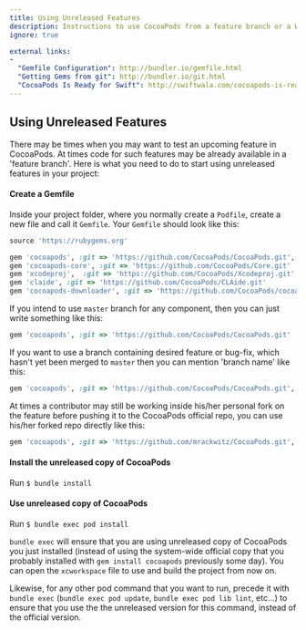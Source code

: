 ```yaml
---
title: Using Unreleased Features
description: Instructions to use CocoaPods from a feature branch or a Work-in-progress fork
ignore: true

external links:
-
  "Gemfile Configuration": http://bundler.io/gemfile.html
  "Getting Gems from git": http://bundler.io/git.html
  "CocoaPods Is Ready for Swift": http://swiftwala.com/cocoapods-is-ready-for-swift/
--- 
```

## Using Unreleased Features

There may be times when you may want to test an upcoming feature in CocoaPods. At times code for such features may be already available in a 'feature branch'. Here is what you need to do to start using unreleased features in your project:

#### Create a Gemfile 

Inside your project folder, where you normally create a `Podfile`, create a new file and call it `Gemfile`. Your `Gemfile` should look like this:
```ruby
source 'https://rubygems.org'

gem 'cocoapods', :git => 'https://github.com/CocoaPods/CocoaPods.git', :branch => 'swift'
gem 'cocoapods-core', :git => 'https://github.com/CocoaPods/Core.git'
gem 'xcodeproj',  :git => 'https://github.com/CocoaPods/Xcodeproj.git'
gem 'claide', :git => 'https://github.com/CocoaPods/CLAide.git'
gem 'cocoapods-downloader', :git => 'https://github.com/CocoaPods/cocoapods-downloader.git'
```  
If you intend to use `master` branch for any component, then you can just write something like this:

```ruby
gem 'cocoapods', :git => 'https://github.com/CocoaPods/CocoaPods.git'
```

If you want to use a branch containing desired feature or bug-fix, which hasn't yet been merged to `master` then you can mention 'branch name' like this:

```ruby
gem 'cocoapods', :git => 'https://github.com/CocoaPods/CocoaPods.git', :branch => 'swift'
```
At times a contributor may still be working inside his/her personal fork on the feature before pushing it to the CocoaPods official repo, you can use his/her forked repo directly like this:

```ruby
gem 'cocoapods', :git => 'https://github.com/mrackwitz/CocoaPods.git', :branch => 'swift'
```  

#### Install the unreleased copy of CocoaPods  

Run `$ bundle install`

#### Use unreleased copy of CocoaPods  

Run `$ bundle exec pod install`  

`bundle exec` will ensure that you are using unreleased copy of CocoaPods you just installed (instead of using the system-wide official copy that you probably installed with `gem install cocoapods` previously some day). You can open the `xcworkspace` file to use and build the project from now on.

Likewise, for any other pod command that you want to run, precede it with `bundle exec` (`bundle exec pod update`, `bundle exec pod lib lint`, etc…) to ensure that you use the the unreleased version for this command, instead of the official version.
